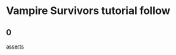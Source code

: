 # Vampire Survivors tutorial follow

## 0
[asserts](https://github.com/brannotaylor/SurvivorsClone_Base)
